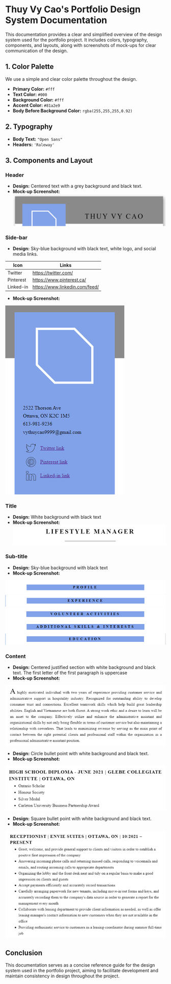 # Thuy Vy Cao's Portfolio Design System Documentation

This documentation provides a clear and simplified overview of the design system used for the portfolio project. It includes colors, typography, components, and layouts, along with screenshots of mock-ups for clear communication of the design.

## **1. Color Palette**
We use a simple and clear color palette throughout the design.

- **Primary Color:** `#fff`
- **Text Color:** `#000`
- **Background Color:** `#fff`
- **Accent Color:** `#81a2e9`
- **Body Before Background Color:** `rgba(255,255,255,0.92)`



## **2. Typography**
- **Body Text:** `"Open Sans"`
- **Headers:** `'Raleway'`

## **3. Components and Layout**
### Header
- **Design:** Centered text with a grey background and black text.
- **Mock-up Screenshot:**
![Header Mock-up](header.png)

### Side-bar
- **Design:** Sky-blue background with black text, white logo, and social media links.

| Icon | Links |
| ------ | ------ |
| Twitter | https://twitter.com/ |
| Pinterest | https://www.pinterest.ca/ |
| Linked-in | https://www.linkedin.com/feed/ |

- **Mock-up Screenshot:**

![Nav Mock-up](side-bar.png)



### Title
- **Design:** White background with black text
- **Mock-up Screenshot:**
![Nav Mock-up](title.png)

### Sub-title
- **Design:** Sky-blue background with black text
- **Mock-up Screenshot:**
  
![Nav Mock-up](Sub-title5.png)
![Nav Mock-up](Sub-title2.png)
![Nav Mock-up](Sub-title3.png)
![Nav Mock-up](Sub-title4.png)
![Nav Mock-up](Sub-title.png)

### Content
- **Design:** Centered justified section with white background and black text. The first letter of the first paragraph is uppercase
- **Mock-up Screenshot:**
  
![Content Mock-up](content.png)

- **Design:** Circle bullet point with white background and black text.
- **Mock-up Screenshot:**
  
![Content Mock-up](content-circle.png)

- **Design:** Square bullet point with white background and black text.
- **Mock-up Screenshot:**
  
![Content Mock-up](content-square.png)

## **Conclusion**
This documentation serves as a concise reference guide for the design system used in the portfolio project, aiming to facilitate development and maintain consistency in design throughout the project.
